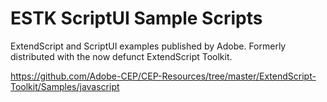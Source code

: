 # ESTK ScriptUI Sample Scripts

ExtendScript and ScriptUI examples published by Adobe. Formerly distributed with the now defunct ExtendScript Toolkit.

https://github.com/Adobe-CEP/CEP-Resources/tree/master/ExtendScript-Toolkit/Samples/javascript

